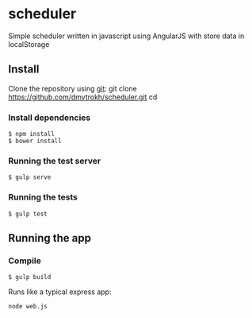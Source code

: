 # scheduler
Simple scheduler written in javascript using AngularJS with store data in localStorage

## Install

Clone the repository using [git][git]:
    git clone https://github.com/dmytrokh/scheduler.git <new-folder-name>
    cd <new-folder-name>

### Install dependencies
    $ npm install
    $ bower install

### Running the test server
    $ gulp serve

### Running the tests  
    $ gulp test



## Running the app

### Compile
    $ gulp build

Runs like a typical express app:

    node web.js


[git]: http://git-scm.com/
